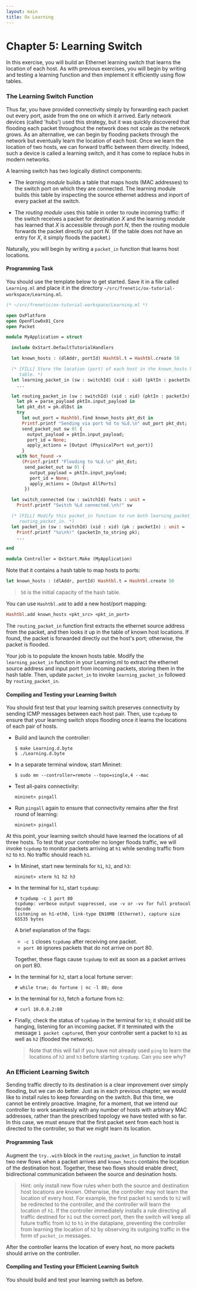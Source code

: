 ```yaml
---
layout: main
title: Ox Learning
---
```


Chapter 5: Learning Switch
==========================

In this exercise, you will build an Ethernet learning switch that learns the
location of each host.  As with previous exercises, you will begin by writing
and testing a learning function and then implement it efficiently using flow
tables.

### The Learning Switch Function

Thus far, you have provided connectivity simply by forwarding each packet out
every port, aside from the one on which it arrived. Early network devices
(called 'hubs') used this strategy, but it was quickly discovered that flooding
each packet throughout the network does not scale as the network grows.  As an
alternative, we can begin by flooding packets through the network but
eventually learn the location of each host.  Once we learn the location of two
hosts, we can forward traffic between them directly.  Indeed, such a device is
called a learning switch, and it has come to replace hubs in modern networks.

A learning switch has two logically distinct components:

- The *learning module* builds a table that maps hosts (MAC addresses)
  to the switch port on which they are connected. The learning module
  builds this table by inspecting the source ethernet address and inport
  of every packet at the switch.

- The *routing module* uses this table in order to route incoming traffic:
  if the switch receives a packet for destination _X_ and the learning
  module has learned that _X_ is accessible through port _N_, then the
  routing module forwards the packet directly out port _N_. (If the table
  does not have an entry for _X_, it simply floods the packet.)

Naturally, you will begin by writing a `packet_in` function that learns host
locations.

#### Programming Task

You should use the template below to get started.  Save it in a file called
`Learning.ml` and place it in the directory
`~/src/frenetic/ox-tutorial-workspace/Learning.ml`.

```ocaml
(* ~/src/frenetic/ox-tutorial-workspace/Learning.ml *)

open OxPlatform
open OpenFlow0x01_Core
open Packet

module MyApplication = struct

  include OxStart.DefaultTutorialHandlers

  let known_hosts : (dlAddr, portId) Hashtbl.t = Hashtbl.create 50

  (* [FILL] Store the location (port) of each host in the known_hosts hash
     table. *)
  let learning_packet_in (sw : switchId) (xid : xid) (pktIn : packetIn) : unit =
    ...

  let routing_packet_in (sw : switchId) (xid : xid) (pktIn : packetIn) : unit =
    let pk = parse_payload pktIn.input_payload in
    let pkt_dst = pk.dlDst in
    try
      let out_port = Hashtbl.find known_hosts pkt_dst in
      Printf.printf "Sending via port %d to %Ld.\n" out_port pkt_dst;
      send_packet_out sw 0l {
        output_payload = pktIn.input_payload;
        port_id = None;
        apply_actions = [Output (PhysicalPort out_port)]
      }
    with Not_found ->
      (Printf.printf "Flooding to %Ld.\n" pkt_dst;
       send_packet_out sw 0l {
         output_payload = pktIn.input_payload;
         port_id = None;
         apply_actions = [Output AllPorts]
       })

  let switch_connected (sw : switchId) feats : unit =
    Printf.printf "Switch %Ld connected.\n%!" sw

  (* [FILL] Modify this packet_in function to run both learning_packet_in and
     routing_packet_in. *)
  let packet_in (sw : switchId) (xid : xid) (pk : packetIn) : unit =
    Printf.printf "%s\n%!" (packetIn_to_string pk);
    ...

end

module Controller = OxStart.Make (MyApplication)
```

Note that it contains a hash table to map hosts to ports:

```ocaml
let known_hosts : (dlAddr, portId) Hashtbl.t = Hashtbl.create 50
```

> `50` is the initial capacity of the hash table.

You can use `Hashtbl.add` to add a new host/port mapping:

```ocaml
Hashtbl.add known_hosts <pkt_src> <pkt_in_port>
```

The `routing_packet_in` function first extracts the ethernet source address
from the packet, and then looks it up in the table of known host locations.  If
found, the packet is forwarded directly out the host's port; otherwise, the
packet is flooded.

Your job is to populate the known hosts table.  Modify the `learning_packet_in`
function in your Learning.ml to extract the ethernet source address and input
port from incoming packets, storing them in the hash table.  Then, update
`packet_in` to invoke `learning_packet_in` followed by `routing_packet_in`.

#### Compiling and Testing your Learning Switch

You should first test that your learning switch preserves connectivity by
sending ICMP messages between each host pair.  Then, use `tcpdump` to ensure
that your learning switch stops flooding once it learns the locations of each
pair of hosts.

- Build and launch the controller:

  ```shell
  $ make Learning.d.byte
  $ ./Learning.d.byte
  ```

- In a separate terminal window, start Mininet:

  ```shell
  $ sudo mn --controller=remote --topo=single,4 --mac
  ```

- Test all-pairs connectivity:

  ```
  mininet> pingall
  ```

- Run `pingall` again to ensure that connectivity remains after the first round
of learning:

  ```
  mininet> pingall
  ```

At this point, your learning switch should have learned the locations of all
three hosts.  To test that your controller no longer floods traffic, we will
invoke `tcpdump` to monitor packets arriving at `h1` while sending traffic
from `h2` to `h3`.  No traffic should reach `h1`.

  * In Mininet, start new terminals for `h1`, `h2`, and `h3`:

    ```
    mininet> xterm h1 h2 h3
    ```

  * In the terminal for `h1`, start `tcpdump`:

    ```
    # tcpdump -c 1 port 80
    tcpdump: verbose output suppressed, use -v or -vv for full protocol decode
    listening on h1-eth0, link-type EN10MB (Ethernet), capture size 65535 bytes
    ```

    A brief explanation of the flags:

    - `-c 1` closes `tcpdump` after receiving one packet.
    - `port 80` ignores packets that do not arrive on port 80.

    Together, these flags cause `tcpdump` to exit as soon as a packet arrives on port 80.

  * In the terminal for `h2`, start a local fortune server:

    ```
    # while true; do fortune | nc -l 80; done
    ```

  * In the terminal for `h3`, fetch a fortune from `h2`:

    ```
    # curl 10.0.0.2:80
    ```

  * Finally, check the status of `tcpdump` in the terminal for `h1`; it should
    still be hanging, listening for an incoming packet.  If it terminated with
    the message `1 packet captured`, then your controller sent a packet to `h1`
    as well as `h2` (flooded the network).

    > Note that this will fail if you have not already used `ping` to learn the
    > locations of `h2` and `h3` before starting `tcpdump`.  Can you see why?

### An Efficient Learning Switch

Sending traffic directly to its destination is a clear improvement over simply
flooding, but we can do better. Just as in each previous chapter, we would like
to install rules to keep forwarding on the switch. But this time, we cannot be
entirely proactive.  Imagine, for a moment, that we intend our controller to
work seamlessly with any number of hosts with arbitrary MAC addresses, rather
than the prescribed topology we have tested with so far.  In this case, we must
ensure that the first packet sent from each host is directed to the controller,
so that we might learn its location.

#### Programming Task

Augment the `try..with` block in the `routing_packet_in` function to install
two new flows when a packet arrives and `known_hosts` contains the location of
the destination host.  Together, these two flows should enable direct,
bidirectional communication between the source and desination hosts.

> Hint: only install new flow rules when both the source and destination host
> locations are known.  Otherwise, the controller may not learn the location of
> every host. For example, the first packet `h1` sends to `h2` will be
> redirected to the controller, and the controller will learn the location of
> `h1`.  If the controller immediately installs a rule directing all traffic
> destined for `h1` out the correct port, then the switch will keep all future
> traffic from `h2` to `h1` in the dataplane, preventing the controller from
> learning the location of `h2` by observing its outgoing traffic in the form
> of `packet_in` messages.

After the controller learns the location of every host, no more packets should
arrive on the controller.

#### Compiling and Testing your Efficient Learning Switch

You should build and test your learning switch as before.


[Ch6]: 06-OxNat

[Action]: http://frenetic-lang.github.io/frenetic/docs/OpenFlow0x01.Action.html

[PacketIn]: http://frenetic-lang.github.io/frenetic/docs/OpenFlow0x01.PacketIn.html

[PacketOut]: http://frenetic-lang.github.io/frenetic/docs/OpenFlow0x01.PacketOut.html

[OxPlatform]: http://frenetic-lang.github.io/frenetic/docs/Ox_Controller.OxPlatform.html

[Match]: http://frenetic-lang.github.io/frenetic/docs/OpenFlow0x01.Match.html

[Packet]: http://frenetic-lang.github.io/frenetic/docs/Packet.html